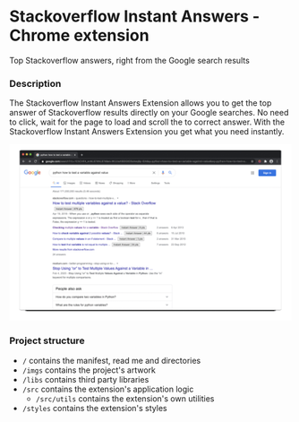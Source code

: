# Stackoverflow Instant Answers - Chrome extension

Top Stackoverflow answers, right from the Google search results


### Description
The Stackoverflow Instant Answers Extension allows you to get the top answer of Stackoverflow results directly on your Google searches. No need to click, wait for the page to load and scroll the to correct answer.
With the Stackoverflow Instant Answers Extension you get what you need instantly.

![test](https://github.com/solal/stackoverflow-instant-answers/blob/master/imgs/misc/presentation.gif)

### Project structure
- `/` contains the manifest, read me and directories
- `/imgs` contains the project's artwork
- `/libs` contains third party libraries
- `/src` contains the extension's application logic
  - `/src/utils` contains the extension's own utilities
- `/styles` contains the extension's styles
